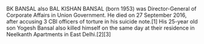 BK BANSAL also BAL KISHAN BANSAL (born 1953) was Director-General of Corporate Affairs in Union Government. He died on 27 September 2016, after accusing 3 CBI officers of torture in his suicide note.[1] His 25-year old son Yogesh Bansal also killed himself on the same day at their residence in Neelkanth Apartments in East Delhi.[2][3]
